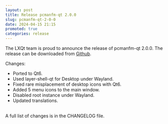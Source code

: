 ```yaml
---
layout: post
title: Release pcmanfm-qt 2.0.0
slug: pcmanfm-qt-2-0-0
date: 2024-04-15 21:15
promoted: true
categories: release
---
```


The LXQt team is proud to announce the release of pcmanfm-qt 2.0.0.
The release can be downloaded from [Github](https://github.com/lxqt/pcmanfm-qt/releases).

Changes:

 * Ported to Qt6.
 * Used layer-shell-qt for Desktop under Wayland.
 * Fixed rare misplacement of desktop icons with Qt6.
 * Added 5 menu icons to the main window.
 * Disabled root instance under Wayland.
 * Updated translations.

<br/>
A full list of changes is in the CHANGELOG file.
<br/>
